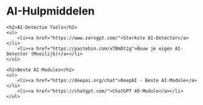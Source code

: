 <html lang="nl">
<head>
    <meta charset="UTF-8">
    <meta name="viewport" content="width=device-width, initial-scale=1.0">
    <title>AI-Hulpmiddelen</title>
</head>
<body>
    <h1>AI-Hulpmiddelen</h1>
    
    <h2>AI-Detectie Tools</h2>
    <ul>
        <li><a href="https://www.zerogpt.com/">Sterkste AI-Detector</a></li>
        <li><a href="https://pastebin.com/xTBmDt2g">Bouw je eigen AI-Detector (Moeilijk)</a></li>
    </ul>
    
    <h2>Beste AI-Modules</h2>
    <ul>
        <li><a href="https://deepai.org/chat">DeepAI - Beste AI-Module</a></li>
        <li><a href="https://chatgpt.com/">ChatGPT 4O-Module</a></li>
    </ul>
</body>
</html>
